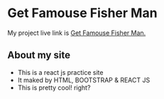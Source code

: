 # Get Famouse Fisher Man

My project live link is [Get Famouse Fisher Man.](https://reactjs-assingment8-fishers.netlify.app/)

## About my site

* This is a react js practice site
* It maked by HTML, BOOTSTRAP & REACT JS
* This is pretty cool! right?
